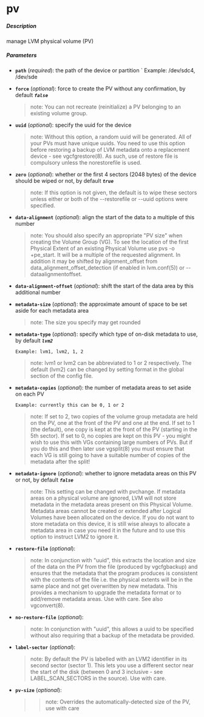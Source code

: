 # pv


##### Description
manage LVM physical volume (PV)

##### Parameters

*   **`path`** (*required*): the path of the device or partition
`
		Example: /dev/sdc4, /dev/sde

*   **`force`** (*optional*): force to create the PV without any confirmation, by default ***`false`***

	>note: You can not recreate (reinitialize) a PV belonging to an existing volume group.


*   **`uuid`** (*optional*): specify the uuid for the device

	>note: Without this option, a random uuid will be generated. All of your PVs must have unique uuids. You need to use this option before restoring a backup of LVM metadata onto a replacement device - see vgcfgrestore(8). As such, use of restore file is compulsory unless the norestorefile is used.


*   **`zero`** (*optional*): whether or the first 4 sectors (2048 bytes) of the device should be wiped or not, by default ***`true`***

	>note: If this option is not given, the default is to wipe these sectors unless either or both of the --restorefile or --uuid options were specified.

*   **`data-alignment`** (*optional*): align the start of the data to a multiple of this number

	>note: You should also specify an appropriate "PV size" when creating the Volume Group (VG). To see the location of the first Physical Extent of an existing Physical Volume use pvs -o +pe_start. It will be a multiple of the requested alignment. In addition it may be shifted by alignment_offset from data_alignment_offset_detection (if enabled in lvm.conf(5)) or --dataalignmentoffset.

*   **`data-alignment-offset`** (*optional*): shift the start of the data area by this additional number

*   **`metadata-size`** (*optional*): the approximate amount of space to be set aside for each metadata area

	>note: The size you specify may get rounded

*   **`metadata-type`** (*optional*): specify which type of on-disk metadata to use, by default ***`lvm2`***

		Example: lvm1, lvm2, 1, 2

	>note: lvm1 or lvm2 can be abbreviated to 1 or 2 respectively. The default (lvm2) can be changed by setting format in the global section of the config file.

*   **`metadata-copies`** (*optional*): the number of metadata areas to set aside on each PV

		Example: currently this can be 0, 1 or 2

	>note: If set to 2, two copies of the volume group metadata are held on the PV, one at the front of the PV and one at the end. If set to 1 (the default), one copy is kept at the front of the PV (starting in the 5th sector). If set to 0, no copies are kept on this PV - you might wish to use this with VGs containing large numbers of PVs. But if you do this and then later use vgsplit(8) you must ensure that each VG is still going to have a suitable number of copies of the metadata after the split!

*   **`metadata-ignore`** (*optional*): whether to ignore metadata areas on this PV or not, by default ***`false`***

	>note: This setting can be changed with pvchange. If metadata areas on a physical volume are ignored, LVM will not store metadata in the metadata areas present on this Physical Volume. Metadata areas cannot be created or extended after Logical Volumes have been allocated on the device. If you do not want to store metadata on this device, it is still wise always to allocate a metadata area in case you need it in the future and to use this option to instruct LVM2 to ignore it.

*   **`restore-file`** (*optional*):

	>note: In conjunction with "uuid", this extracts the location and size of the data on the PV from the file (produced  by  vgcfgbackup) and ensures that the metadata that the program produces is consistent with the contents of the file i.e. the physical extents will be in the same place and not get overwritten by new metadata. This provides a mechanism to upgrade the metadata format or to add/remove metadata areas. Use with care. See also vgconvert(8).

*   **`no-restore-file`** (*optional*):

	>note: In conjunction with "uuid", this allows a uuid to be specified without also requiring that a backup of the metadata be provided.

*   **`label-sector`** (*optional*):

	>note: By default the PV is labelled with an LVM2 identifier in its second sector (sector 1). This lets you use a different sector near the start of the disk (between 0 and 3 inclusive - see LABEL_SCAN_SECTORS in the source). Use with care.

*   **`pv-size`** (*optional*):

	>>note: Overrides the automatically-detected size of the PV, use with care
				